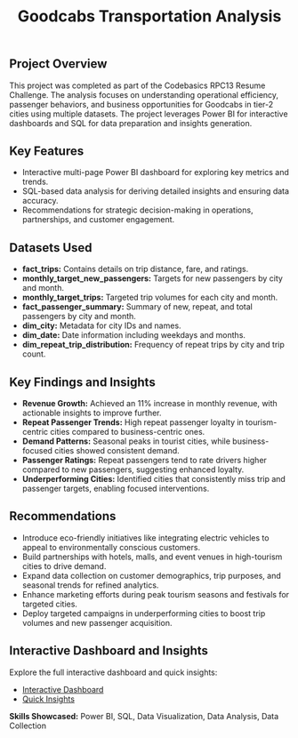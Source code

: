 <!DOCTYPE html>
<html lang="en">
<head>
    <meta charset="UTF-8">
    <meta name="viewport" content="width=device-width, initial-scale=1.0">
    
</head>
<body>
    <header>
        <h1>Goodcabs Transportation Analysis</h1>
    </header>

<section id="project-overview">
        <h2>Project Overview</h2>
        <p>This project was completed as part of the Codebasics RPC13 Resume Challenge. The analysis focuses on understanding operational efficiency, passenger behaviors, and business opportunities for Goodcabs in tier-2 cities using multiple datasets. The project leverages Power BI for interactive dashboards and SQL for data preparation and insights generation.</p>
    </section>

  <section id="key-features">
        <h2>Key Features</h2>
        <ul>
            <li>Interactive multi-page Power BI dashboard for exploring key metrics and trends.</li>
            <li>SQL-based data analysis for deriving detailed insights and ensuring data accuracy.</li>
            <li>Recommendations for strategic decision-making in operations, partnerships, and customer engagement.</li>
        </ul>
    </section>

  <section id="datasets-used">
        <h2>Datasets Used</h2>
        <ul>
            <li><strong>fact_trips:</strong> Contains details on trip distance, fare, and ratings.</li>
            <li><strong>monthly_target_new_passengers:</strong> Targets for new passengers by city and month.</li>
            <li><strong>monthly_target_trips:</strong> Targeted trip volumes for each city and month.</li>
            <li><strong>fact_passenger_summary:</strong> Summary of new, repeat, and total passengers by city and month.</li>
            <li><strong>dim_city:</strong> Metadata for city IDs and names.</li>
            <li><strong>dim_date:</strong> Date information including weekdays and months.</li>
            <li><strong>dim_repeat_trip_distribution:</strong> Frequency of repeat trips by city and trip count.</li>
        </ul>
    </section>

  <section id="key-findings">
        <h2>Key Findings and Insights</h2>
        <ul>
            <li><strong>Revenue Growth:</strong> Achieved an 11% increase in monthly revenue, with actionable insights to improve further.</li>
            <li><strong>Repeat Passenger Trends:</strong> High repeat passenger loyalty in tourism-centric cities compared to business-centric ones.</li>
            <li><strong>Demand Patterns:</strong> Seasonal peaks in tourist cities, while business-focused cities showed consistent demand.</li>
            <li><strong>Passenger Ratings:</strong> Repeat passengers tend to rate drivers higher compared to new passengers, suggesting enhanced loyalty.</li>
            <li><strong>Underperforming Cities:</strong> Identified cities that consistently miss trip and passenger targets, enabling focused interventions.</li>
        </ul>
    </section>

  <section id="recommendations">
        <h2>Recommendations</h2>
        <ul>
            <li>Introduce eco-friendly initiatives like integrating electric vehicles to appeal to environmentally conscious customers.</li>
            <li>Build partnerships with hotels, malls, and event venues in high-tourism cities to drive demand.</li>
            <li>Expand data collection on customer demographics, trip purposes, and seasonal trends for refined analytics.</li>
            <li>Enhance marketing efforts during peak tourism seasons and festivals for targeted cities.</li>
            <li>Deploy targeted campaigns in underperforming cities to boost trip volumes and new passenger acquisition.</li>
        </ul>
    </section>

  <section id="dashboard-links">
        <h2>Interactive Dashboard and Insights</h2>
        <p>Explore the full interactive dashboard and quick insights:</p>
        <ul>
            <li><a href="[DASHBOARD_LINK]">Interactive Dashboard</a></li>
            <li><a href="[QUICK_INSIGHTS_LINK]">Quick Insights</a></li>
        </ul>
    </section>

  <footer>
        <p><strong>Skills Showcased:</strong> Power BI, SQL, Data Visualization, Data Analysis, Data Collection</p>
    </footer>
</body>
</html>
